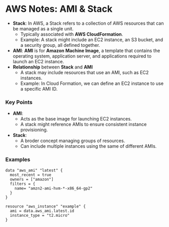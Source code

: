 # AWS Notes: AMI & Stack

- **Stack**: In AWS, a Stack refers to a collection of AWS resources that can be managed as a single unit.
    - Typically associated with **AWS CloudFormation**.
    - Example: A stack might include an EC2 instance, an S3 bucket, and a security group, all defined together.
- **AMI**: **AMI** is for **Amazon Machine Image**, a template that contains the operating system, application server,
  and applications required to launch an EC2 instance. 
- **Relationship** between **Stack** and **AMI**
  - A stack may include resources that use an AMI, such as EC2 instances. 
  - Example: In Cloud Formation, we can define an EC2 instance to use a specific AMI ID.  

### Key Points
- **AMI**: 
  - Acts as the base image for launching EC2 instances. 
  - A stack might reference AMIs to ensure consistent instance provisioning. 
- **Stack**: 
  - A broder concept managing groups of resources. 
  - Can include multiple instances using the same of different AMIs. 

### Examples 
```hcl
data "aws_ami" "latest" {
  most_recent = true 
  owners = ["amazon"]
  filters = {
    name= "amzn2-ami-hvm-*-x86_64-gp2"
  }
}

resource "aws_instance" "example" {
  ami = data.aws_ami.latest.id 
  instance_type = "t2.micro"
}
```